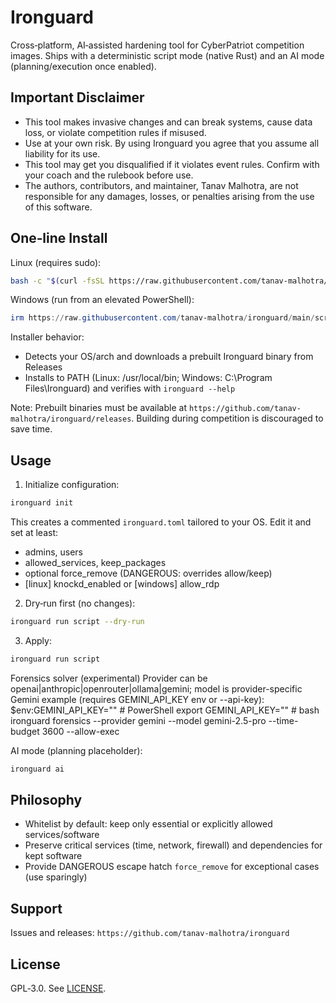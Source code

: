 # Ironguard

Cross‑platform, AI‑assisted hardening tool for CyberPatriot competition images. Ships with a deterministic script mode (native Rust) and an AI mode (planning/execution once enabled).

## Important Disclaimer
- This tool makes invasive changes and can break systems, cause data loss, or violate competition rules if misused.
- Use at your own risk. By using Ironguard you agree that you assume all liability for its use.
- This tool may get you disqualified if it violates event rules. Confirm with your coach and the rulebook before use.
- The authors, contributors, and maintainer, Tanav Malhotra, are not responsible for any damages, losses, or penalties arising from the use of this software.

## One‑line Install

Linux (requires sudo):
```bash
bash -c "$(curl -fsSL https://raw.githubusercontent.com/tanav-malhotra/ironguard/main/scripts/install.sh)"
```

Windows (run from an elevated PowerShell):
```powershell
irm https://raw.githubusercontent.com/tanav-malhotra/ironguard/main/scripts/install.ps1 | iex
```

Installer behavior:
- Detects your OS/arch and downloads a prebuilt Ironguard binary from Releases
- Installs to PATH (Linux: /usr/local/bin; Windows: C:\\Program Files\\Ironguard) and verifies with `ironguard --help`

Note: Prebuilt binaries must be available at `https://github.com/tanav-malhotra/ironguard/releases`. Building during competition is discouraged to save time.

## Usage

1) Initialize configuration:
```bash
ironguard init
```
This creates a commented `ironguard.toml` tailored to your OS. Edit it and set at least:
- admins, users
- allowed_services, keep_packages
- optional force_remove (DANGEROUS: overrides allow/keep)
- [linux] knockd_enabled or [windows] allow_rdp

2) Dry‑run first (no changes):
```bash
ironguard run script --dry-run
```

3) Apply:
```bash
ironguard run script
```


Forensics solver (experimental)
Provider can be openai|anthropic|openrouter|ollama|gemini; model is provider-specific
Gemini example (requires GEMINI_API_KEY env or --api-key):
  $env:GEMINI_API_KEY="<key>"  # PowerShell
  export GEMINI_API_KEY="<key>" # bash
ironguard forensics --provider gemini --model gemini-2.5-pro --time-budget 3600 --allow-exec

AI mode (planning placeholder):
```bash
ironguard ai
```

## Philosophy
- Whitelist by default: keep only essential or explicitly allowed services/software
- Preserve critical services (time, network, firewall) and dependencies for kept software
- Provide DANGEROUS escape hatch `force_remove` for exceptional cases (use sparingly)

## Support
Issues and releases: `https://github.com/tanav-malhotra/ironguard`

## License
GPL‑3.0. See [LICENSE](https://github.com/tanav-malhotra/ironguard/blob/main/LICENSE).
